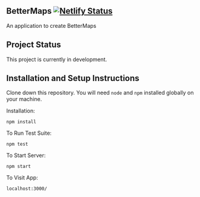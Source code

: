 ## BetterMaps [![Netlify Status](https://api.netlify.com/api/v1/badges/df643aed-622b-4f51-9a90-7b7dfdf27c96/deploy-status)](https://app.netlify.com/sites/hungry-hypatia-83f595/deploys)
An application to create BetterMaps
## Project Status
This project is currently in development.
## Installation and Setup Instructions
Clone down this repository. You will need `node` and `npm` installed globally on your machine.  

Installation:

`npm install`  

To Run Test Suite:  

`npm test`  

To Start Server:

`npm start`  

To Visit App:

`localhost:3000/`  

